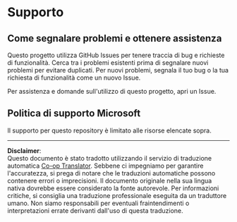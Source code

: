 <!--
CO_OP_TRANSLATOR_METADATA:
{
  "original_hash": "872be8bc1b93ef1dd9ac3d6e8f99f6ab",
  "translation_date": "2025-08-28T10:34:52+00:00",
  "source_file": "SUPPORT.md",
  "language_code": "it"
}
-->
# Supporto
## Come segnalare problemi e ottenere assistenza  

Questo progetto utilizza GitHub Issues per tenere traccia di bug e richieste di funzionalità. Cerca tra i problemi esistenti prima di segnalare nuovi problemi per evitare duplicati. Per nuovi problemi, segnala il tuo bug o la tua richiesta di funzionalità come un nuovo Issue.

Per assistenza e domande sull'utilizzo di questo progetto, apri un Issue.

## Politica di supporto Microsoft  

Il supporto per questo repository è limitato alle risorse elencate sopra.

---

**Disclaimer**:  
Questo documento è stato tradotto utilizzando il servizio di traduzione automatica [Co-op Translator](https://github.com/Azure/co-op-translator). Sebbene ci impegniamo per garantire l'accuratezza, si prega di notare che le traduzioni automatiche possono contenere errori o imprecisioni. Il documento originale nella sua lingua nativa dovrebbe essere considerato la fonte autorevole. Per informazioni critiche, si consiglia una traduzione professionale eseguita da un traduttore umano. Non siamo responsabili per eventuali fraintendimenti o interpretazioni errate derivanti dall'uso di questa traduzione.
